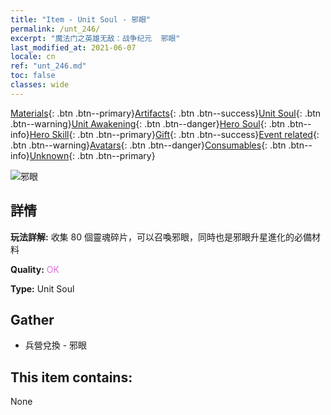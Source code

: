 ```yaml
---
title: "Item - Unit Soul - 邪眼"
permalink: /unt_246/
excerpt: "魔法门之英雄无敌：战争纪元  邪眼"
last_modified_at: 2021-06-07
locale: cn
ref: "unt_246.md"
toc: false
classes: wide
---
```

 [Materials](/ItemsCN/){: .btn .btn--primary}[Artifacts](/ItemsCN/Artifacts/){: .btn .btn--success}[Unit Soul](/ItemsCN/UnitSoul/){: .btn .btn--warning}[Unit Awakening](/ItemsCN/UnitAwakening/){: .btn .btn--danger}[Hero Soul](/ItemsCN/HeroSoul/){: .btn .btn--info}[Hero Skill](/ItemsCN/HeroSkill/){: .btn .btn--primary}[Gift](/ItemsCN/Gift/){: .btn .btn--success}[Event related](/ItemsCN/Events/){: .btn .btn--warning}[Avatars](/ItemsCN/Avatars/){: .btn .btn--danger}[Consumables](/ItemsCN/Consumables/){: .btn .btn--info}[Unknown](/ItemsCN/Unknown/){: .btn .btn--primary}

 ![邪眼](/images/u/ti_xieyan.jpg)

## 詳情
 **玩法詳解:** 收集 80 個靈魂碎片，可以召喚邪眼，同時也是邪眼升星進化的必備材料

 **Quality:** <span style="color: #DA70D6">OK</span>

 **Type:** Unit Soul

## Gather

*    兵營兌換 - 邪眼 

## This item contains:

  None

